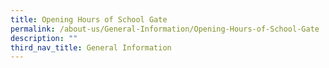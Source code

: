 ```yaml
---
title: Opening Hours of School Gate
permalink: /about-us/General-Information/Opening-Hours-of-School-Gate
description: ""
third_nav_title: General Information
---
```

